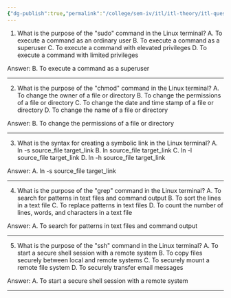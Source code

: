 ```yaml
---
{"dg-publish":true,"permalink":"/college/sem-iv/itl/itl-theory/itl-questions/"}
---
```


1.  What is the purpose of the "sudo" command in the Linux terminal?
   A. To execute a command as an ordinary user 
   B. To execute a command as a superuser 
   C. To execute a command with elevated privileges 
   D. To execute a command with limited privileges

Answer: B. To execute a command as a superuser

___

2.  What is the purpose of the "chmod" command in the Linux terminal? 
   A. To change the owner of a file or directory 
   B. To change the permissions of a file or directory 
   C. To change the date and time stamp of a file or directory 
   D. To change the name of a file or directory

Answer: B. To change the permissions of a file or directory

___

3.  What is the syntax for creating a symbolic link in the Linux terminal? 
   A. ln -s source_file target_link 
   B. ln source_file target_link 
   C. ln -l source_file target_link 
   D. ln -h source_file target_link

Answer: A. ln -s source_file target_link

___

4.  What is the purpose of the "grep" command in the Linux terminal? 
   A. To search for patterns in text files and command output 
   B. To sort the lines in a text file 
   C. To replace patterns in text files 
   D. To count the number of lines, words, and characters in a text file

Answer: A. To search for patterns in text files and command output

___

5.  What is the purpose of the "ssh" command in the Linux terminal? 
   A. To start a secure shell session with a remote system 
   B. To copy files securely between local and remote systems 
   C. To securely mount a remote file system 
   D. To securely transfer email messages

Answer: A. To start a secure shell session with a remote system

___
